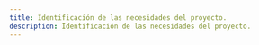 ```yaml
---
title: Identificación de las necesidades del proyecto.
description: Identificación de las necesidades del proyecto.
---
```

